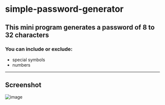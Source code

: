 # simple-password-generator

## This mini program generates a password of 8 to 32 characters
### You can include or exclude:
- special symbols
- numbers

---

## Screenshot

![image](https://i.postimg.cc/pL1wDfrK/Screenshot-20220510-225947.png)

